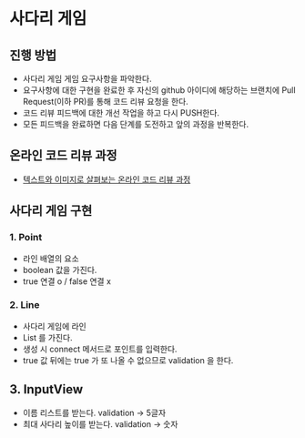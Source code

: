 # 사다리 게임
## 진행 방법
* 사다리 게임 게임 요구사항을 파악한다.
* 요구사항에 대한 구현을 완료한 후 자신의 github 아이디에 해당하는 브랜치에 Pull Request(이하 PR)를 통해 코드 리뷰 요청을 한다.
* 코드 리뷰 피드백에 대한 개선 작업을 하고 다시 PUSH한다.
* 모든 피드백을 완료하면 다음 단계를 도전하고 앞의 과정을 반복한다.

## 온라인 코드 리뷰 과정
* [텍스트와 이미지로 살펴보는 온라인 코드 리뷰 과정](https://github.com/nextstep-step/nextstep-docs/tree/master/codereview)

## 사다리 게임 구현

### 1. Point
* 라인 배열의 요소
* boolean 값을 가진다.
* true 연결 o / false 연결 x

### 2. Line 
* 사다리 게임에 라인
* List<Point> 를 가진다.
* 생성 시 connect 메서드로 포인트를 입력한다.
* true 값 뒤에는 true 가 또 나올 수 없으므로 validation 을 한다.

## 3. InputView
* 이름 리스트를 받는다. validation -> 5글자
* 최대 사다리 높이를 받는다. validation -> 숫자

